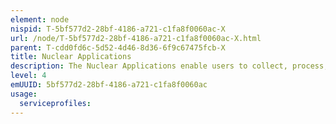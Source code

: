 ```yaml
---
element: node
nispid: T-5bf577d2-28bf-4186-a721-c1fa8f0060ac-X
url: /node/T-5bf577d2-28bf-4186-a721-c1fa8f0060ac-X.html
parent: T-cdd0fd6c-5d52-4d46-8d36-6f9c67475fcb-X
title: Nuclear Applications
description: The Nuclear Applications enable users to collect, process, present and distribute information that supports the major functions of nuclear operations. Nuclear Operations are the set of military activities that are conducted by specially assigned forces from the military services, engaged in the planning and execution of operations and activities that involve nuclear weapons.
level: 4
emUUID: 5bf577d2-28bf-4186-a721-c1fa8f0060ac
usage:
  serviceprofiles:
---
```

